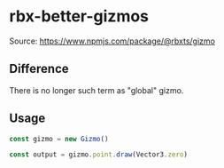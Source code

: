 # rbx-better-gizmos

Source: https://www.npmjs.com/package/@rbxts/gizmo

## Difference

There is no longer such term as "global" gizmo.

## Usage

```ts
const gizmo = new Gizmo()

const output = gizmo.point.draw(Vector3.zero)
```

